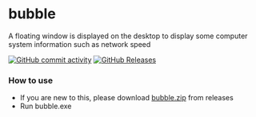 # bubble
A floating window is displayed on the desktop to display some computer system information such as network speed

[![GitHub commit activity](https://img.shields.io/github/commit-activity/m/yunyun-GitHub/bubble)](https://github.com/yunyun-GitHub/bubble/commits/main)
[![GitHub Releases](https://img.shields.io/github/downloads/yunyun-GitHub/bubble/latest/total?logo=github)](https://github.com/yunyun-GitHub/bubble/releases)

### How to use
- If you are new to this, please download [bubble.zip](https://github.com/yunyun-GitHub/bubble/releases) from releases
- Run bubble.exe
